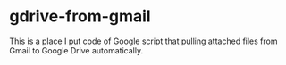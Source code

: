 # gdrive-from-gmail
This is a place I put code of Google script that pulling attached files from Gmail to Google Drive automatically.
